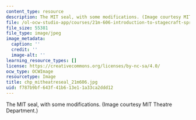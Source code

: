 ```yaml
---
content_type: resource
description: The MIT seal, with some modifications. (Image courtesy MIT Theatre Department.)
file: /ol-ocw-studio-app/courses/21m-606-introduction-to-stagecraft-spring-2009/f787b9bf643f41b613e11a33ca2ddd12_chp_mitheatreseal_21m606.jpg
file_size: 55381
file_type: image/jpeg
image_metadata:
  caption: ''
  credit: ''
  image-alt: ''
learning_resource_types: []
license: https://creativecommons.org/licenses/by-nc-sa/4.0/
ocw_type: OCWImage
resourcetype: Image
title: chp_mitheatreseal_21m606.jpg
uid: f787b9bf-643f-41b6-13e1-1a33ca2ddd12
---
```

The MIT seal, with some modifications. (Image courtesy MIT Theatre Department.)